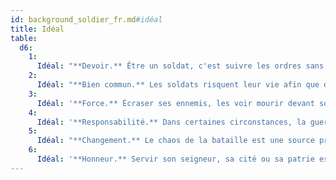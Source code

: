 ```yaml
---
id: background_soldier_fr.md#idéal
title: Idéal
table:
  d6:
    1:
      Idéal: "**Devoir.** Être un soldat, c'est suivre les ordres sans poser de question."
    2:
      Idéal: "**Bien commun.** Les soldats risquent leur vie afin que d'autres vivent la leur en paix."
    3:
      Idéal: '**Force.** Écraser ses ennemis, les voir mourir devant soi, et entendre les lamentations de leurs femmes.'
    4:
      Idéal: '**Responsabilité.** Dans certaines circonstances, la guerre est un mal nécessaire.'
    5:
      Idéal: "**Changement.** Le chaos de la bataille est une source primale d'énergie et de changement."
    6:
      Idéal: '**Honneur.** Servir son seigneur, sa cité ou sa patrie est la mission la plus honorable qui soit.'
---
```


